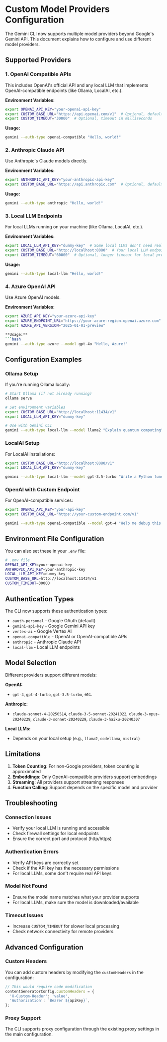 # Custom Model Providers Configuration

The Gemini CLI now supports multiple model providers beyond Google's Gemini API. This document explains how to configure and use different model providers.

## Supported Providers

### 1. OpenAI Compatible APIs
This includes OpenAI's official API and any local LLM that implements OpenAI-compatible endpoints (like Ollama, LocalAI, etc.).

**Environment Variables:**
```bash
export OPENAI_API_KEY="your-openai-api-key"
export CUSTOM_BASE_URL="https://api.openai.com/v1"  # Optional, defaults to OpenAI
export CUSTOM_TIMEOUT="30000"  # Optional, timeout in milliseconds
```

**Usage:**
```bash
gemini --auth-type openai-compatible "Hello, world!"
```

### 2. Anthropic Claude API
Use Anthropic's Claude models directly.

**Environment Variables:**
```bash
export ANTHROPIC_API_KEY="your-anthropic-api-key"
export CUSTOM_BASE_URL="https://api.anthropic.com"  # Optional, defaults to Anthropic
```

**Usage:**
```bash
gemini --auth-type anthropic "Hello, world!"
```

### 3. Local LLM Endpoints
For local LLMs running on your machine (like Ollama, LocalAI, etc.).

**Environment Variables:**
```bash
export LOCAL_LLM_API_KEY="dummy-key"  # Some local LLMs don't need real API keys
export CUSTOM_BASE_URL="http://localhost:8080"  # Your local LLM endpoint
export CUSTOM_TIMEOUT="60000"  # Optional, longer timeout for local processing
```

**Usage:**
```bash
gemini --auth-type local-llm "Hello, world!"
```

### 4. Azure OpenAI API
Use Azure OpenAI models.

**Environment Variables:** 
```bash
export AZURE_API_KEY="your-azure-api-key"
export AZURE_ENDPOINT_URL="https://your-azure-region.openai.azure.com"
export AZURE_API_VERSION="2025-01-01-preview"

**Usage:**
```bash
gemini --auth-type azure --model gpt-4o "Hello, Azure!"
```

## Configuration Examples

### Ollama Setup
If you're running Ollama locally:

```bash
# Start Ollama (if not already running)
ollama serve

# Set environment variables
export CUSTOM_BASE_URL="http://localhost:11434/v1"
export LOCAL_LLM_API_KEY="dummy-key"

# Use with Gemini CLI
gemini --auth-type local-llm --model llama2 "Explain quantum computing"
```

### LocalAI Setup
For LocalAI installations:

```bash
export CUSTOM_BASE_URL="http://localhost:8080/v1"
export LOCAL_LLM_API_KEY="dummy-key"

gemini --auth-type local-llm --model gpt-3.5-turbo "Write a Python function"
```

### OpenAI with Custom Endpoint
For OpenAI-compatible services:

```bash
export OPENAI_API_KEY="your-api-key"
export CUSTOM_BASE_URL="https://your-custom-endpoint.com/v1"

gemini --auth-type openai-compatible --model gpt-4 "Help me debug this code"
```

## Environment File Configuration

You can also set these in your `.env` file:

```bash
# .env file
OPENAI_API_KEY=your-openai-key
ANTHROPIC_API_KEY=your-anthropic-key
LOCAL_LLM_API_KEY=dummy-key
CUSTOM_BASE_URL=http://localhost:11434/v1
CUSTOM_TIMEOUT=30000
```

## Authentication Types

The CLI now supports these authentication types:

- `oauth-personal` - Google OAuth (default)
- `gemini-api-key` - Google Gemini API key
- `vertex-ai` - Google Vertex AI
- `openai-compatible` - OpenAI or OpenAI-compatible APIs
- `anthropic` - Anthropic Claude API
- `local-llm` - Local LLM endpoints

## Model Selection

Different providers support different models:

**OpenAI:**
- `gpt-4`, `gpt-4-turbo`, `gpt-3.5-turbo`, etc.

**Anthropic:**
- `claude-sonnet-4-20250514`, `claude-3-5-sonnet-20241022`, `claude-3-opus-20240229`, `claude-3-sonnet-20240229`, `claude-3-haiku-20240307`

**Local LLMs:**
- Depends on your local setup (e.g., `llama2`, `codellama`, `mistral`)

## Limitations

1. **Token Counting**: For non-Google providers, token counting is approximated
2. **Embeddings**: Only OpenAI-compatible providers support embeddings
3. **Streaming**: All providers support streaming responses
4. **Function Calling**: Support depends on the specific model and provider

## Troubleshooting

### Connection Issues
- Verify your local LLM is running and accessible
- Check firewall settings for local endpoints
- Ensure the correct port and protocol (http/https)

### Authentication Errors
- Verify API keys are correctly set
- Check if the API key has the necessary permissions
- For local LLMs, some don't require real API keys

### Model Not Found
- Ensure the model name matches what your provider supports
- For local LLMs, make sure the model is downloaded/available

### Timeout Issues
- Increase `CUSTOM_TIMEOUT` for slower local processing
- Check network connectivity for remote providers

## Advanced Configuration

### Custom Headers
You can add custom headers by modifying the `customHeaders` in the configuration:

```typescript
// This would require code modification
contentGeneratorConfig.customHeaders = {
  'X-Custom-Header': 'value',
  'Authorization': `Bearer ${apiKey}`,
};
```

### Proxy Support
The CLI supports proxy configuration through the existing proxy settings in the main configuration.

